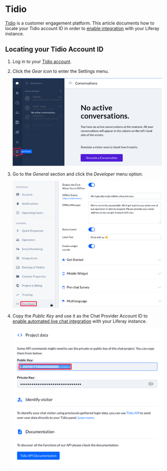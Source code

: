 # Tidio

[Tidio](https://www.tidio.com/) is a customer engagement platform. This article documents how to locate your Tidio account ID in order to [enable integration](../enabling-automated-live-chat-systems.md) with your Liferay instance.

## Locating your Tidio Account ID

1. Log in to your [Tidio account](https://www.tidio.com/panel/login).

1. Click the *Gear icon* to enter the Settings menu.

    ![You can see the Gear icon in the Settings menu.](./tidio/images/01.png)

1. Go to the *General* section and click the *Developer* menu option.

    ![The image shows the General section and the Developer menu option.](./tidio/images/02.png)

1. Copy the *Public Key* and use it as the Chat Provider Account ID to [enable automated live chat integration](../enabling-automated-live-chat-systems.md) with your Liferay instance.
  
    ![Copy the Public Key to use as your Chat Provider Account ID.](./tidio/images/03.png)